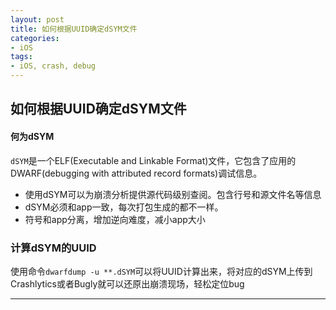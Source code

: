 ```yaml
---
layout: post
title: 如何根据UUID确定dSYM文件
categories:
- iOS
tags:
- iOS, crash, debug
---
```




## 如何根据UUID确定dSYM文件
#### 何为dSYM
`dSYM`是一个ELF(Executable and Linkable Format)文件，它包含了应用的DWARF(debugging with attributed record formats)调试信息。
- 使用dSYM可以为崩溃分析提供源代码级别查阅。包含行号和源文件名等信息
- dSYM必须和app一致，每次打包生成的都不一样。
- 符号和app分离，增加逆向难度，减小app大小

### 计算dSYM的UUID
使用命令`dwarfdump -u **.dSYM`可以将UUID计算出来，将对应的dSYM上传到Crashlytics或者Bugly就可以还原出崩溃现场，轻松定位bug

----
